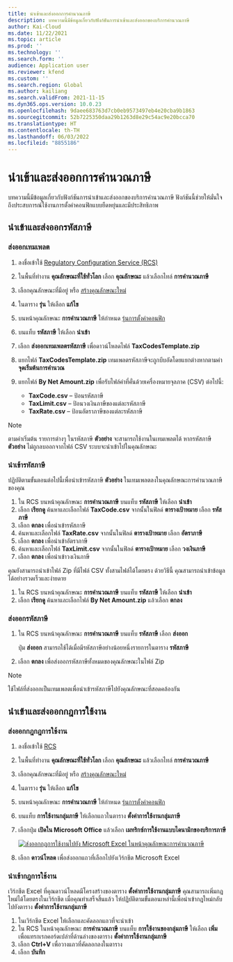 ```yaml
---
title: นําเข้าและส่งออกการคํานวณภาษี
description: บทความนี้มีข้อมูลเกี่ยวกับฟังก์ชันการนําเข้าและส่งออกของบริการคํานวณภาษี
author: Kai-Cloud
ms.date: 11/22/2021
ms.topic: article
ms.prod: ''
ms.technology: ''
ms.search.form: ''
audience: Application user
ms.reviewer: kfend
ms.custom: ''
ms.search.region: Global
ms.author: kailiang
ms.search.validFrom: 2021-11-15
ms.dyn365.ops.version: 10.0.23
ms.openlocfilehash: 9daee683763d7cb0eb9573497eb4e20cba9b1863
ms.sourcegitcommit: 52b7225350daa29b1263d8e29c54ac9e20bcca70
ms.translationtype: HT
ms.contentlocale: th-TH
ms.lasthandoff: 06/03/2022
ms.locfileid: "8855186"
---
```

# <a name="import-and-export-tax-calculations"></a>นําเข้าและส่งออกการคํานวณภาษี

บทความนี้มีข้อมูลเกี่ยวกับฟังก์ชันการนําเข้าและส่งออกของบริการคํานวณภาษี ฟังก์ชันนี้ช่วยให้มั่นใจถึงประสบการณ์ใช้งานการตั้งค่าคอนฟิกแบบยืดหยุ่นและมีประสิทธิภาพ

## <a name="import-and-export-tax-codes"></a>นําเข้าและส่งออกรหัสภาษี

### <a name="export-templates"></a>ส่งออกเทมเพลต

1. ลงชื่อเข้าใช้ [Regulatory Configuration Service (RCS)](https://marketing.configure.global.dynamics.com/)
2. ในพื้นที่ทำงาน **คุณลักษณะที่ใช้ทั่วโลก** เลือก **คุณลักษณะ** แล้วเลือกไทล์ **การคํานวณภาษี**
3. เลือกคุณลักษณะที่มีอยู่ หรือ [สร้างคุณลักษณะใหม่](global-get-started-with-tax-calculation-service.md#set-up-tax-calculation-in-rcs)
4. ในตาราง **รุ่น** ให้เลือก **แก้ไข**
5. บนหน้าคุณลักษณะ **การคำนวณภาษี** ให้กําหนด [รุ่นการตั้งค่าคอนฟิก](global-get-started-with-tax-calculation-service.md#set-up-tax-calculation-in-rcs)
6. บนแท็บ **รหัสภาษี** ให้เลือก **นำเข้า**
7. เลือก **ส่งออกเทมเพลตรหัสภาษี** เพื่อดาวน์โหลดไฟล์ **TaxCodesTemplate.zip**
8. แยกไฟล์ **TaxCodesTemplate.zip** เทมเพลตรหัสภาษีจะถูกบีบอัดโดยแยกต่างหากตามค่า **จุดเริ่มต้นการคำนวณ**
9. แยกไฟล์ **By Net Amount.zip** เพื่อรับไฟล์ค่าที่คั่นด้วยเครื่องหมายจุลภาค (CSV) ต่อไปนี้:

    - **TaxCode.csv** – ป้อนรหัสภาษี
    - **TaxLimit.csv** – ป้อนวงเงินภาษีของแต่ละรหัสภาษี
    - **TaxRate.csv** – ป้อนอัตราภาษีของแต่ละรหัสภาษี

> [!NOTE]
> ตามค่าเริ่มต้น รายการต่างๆ ในรหัสภาษี **ตัวอย่าง** จะสามารถใช้งานในเทมเพลตได้ หากรหัสภาษี **ตัวอย่าง** ไม่ถูกลบออกจากไฟล์ CSV ระบบจะนําเข้าไปในคุณลักษณะ

### <a name="import-tax-codes"></a>นำเข้ารหัสภาษี

ปฏิบัติตามขั้นตอนต่อไปนี้เพื่อนําเข้ารหัสภาษี **ตัวอย่าง** ในเทมเพลตลงในคุณลักษณะการคํานวณภาษีของคุณ

1. ใน RCS บนหน้าคุณลักษณะ **การคำนวณภาษี** บนแท็บ **รหัสภาษี** ให้เลือก **นําเข้า**
2. เลือก **เรียกดู** ค้นหาและเลือกไฟล์ **TaxCode.csv** จากนั้นในฟิลด์ **ตารางเป้าหมาย** เลือก **รหัสภาษี**
3. เลือก **ตกลง** เพื่อนำเข้ารหัสภาษี
4. ค้นหาและเลือกไฟล์ **TaxRate.csv** จากนั้นในฟิลด์ **ตารางเป้าหมาย** เลือก **อัตราภาษี**
5. เลือก **ตกลง** เพื่อนำเข้าอัตราภาษี
6. ค้นหาและเลือกไฟล์ **TaxLimit.csv** จากนั้นในฟิลด์ **ตารางเป้าหมาย** เลือก **วงเงินภาษี**
7. เลือก **ตกลง** เพื่อนำเข้าวงเงินภาษี

คุณยังสามารถนําเข้าไฟล์ Zip ที่มีไฟล์ CSV ทั้งสามไฟล์ได้โดยตรง ด้วยวิธีนี้ คุณสามารถนําเข้าข้อมูลได้อย่างรวดเร็วและง่ายดาย

1. ใน RCS บนหน้าคุณลักษณะ **การคำนวณภาษี** บนแท็บ **รหัสภาษี** ให้เลือก **นําเข้า**
2. เลือก **เรียกดู** ค้นหาและเลือกไฟล์ **By Net Amount.zip** แล้วเลือก **ตกลง**

### <a name="export-tax-codes"></a>ส่งออกรหัสภาษี

1. ใน RCS บนหน้าคุณลักษณะ **การคำนวณภาษี** บนแท็บ **รหัสภาษี** เลือก **ส่งออก**

    ปุ่ม **ส่งออก** สามารถใช้ได้เมื่อมีรหัสภาษีอย่างน้อยหนึ่งรายการในตาราง **รหัสภาษี**

2. เลือก **ตกลง** เพื่อส่งออกรหัสภาษีทั้งหมดของคุณลักษณะในไฟล์ Zip

> [!NOTE]
> ใช้ไฟล์ที่ส่งออกเป็นเทมเพลตเพื่อนําเข้ารหัสภาษีไปยังคุณลักษณะที่สอดคล้องกัน

## <a name="import-and-export-applicability-rules"></a>นําเข้าและส่งออกกฎการใช้งาน

### <a name="export-applicability-rules"></a>ส่งออกกฎกฎการใช้งาน

1. ลงชื่อเข้าใช้ [RCS](https://marketing.configure.global.dynamics.com/)
2. ในพื้นที่ทำงาน **คุณลักษณะที่ใช้ทั่วโลก** เลือก **คุณลักษณะ** แล้วเลือกไทล์ **การคํานวณภาษี**
3. เลือกคุณลักษณะที่มีอยู่ หรือ [สร้างคุณลักษณะใหม่](global-get-started-with-tax-calculation-service.md#set-up-tax-calculation-in-rcs)
4. ในตาราง **รุ่น** ให้เลือก **แก้ไข**
5. บนหน้าคุณลักษณะ **การคำนวณภาษี** ให้กําหนด [รุ่นการตั้งค่าคอนฟิก](global-get-started-with-tax-calculation-service.md#set-up-tax-calculation-in-rcs)
6. บนแท็บ **การใช้งานกลุ่มภาษี** ให้เลือกแถวในตาราง **ตั้งค่าการใช้งานกลุ่มภาษี**
7. เลือกปุ่ม **เปิดใน Microsoft Office** แล้วเลือก **เมทริกซ์การใช้งานแบบไดนามิกของบริการภาษี**

    [![ส่งออกกฎการใช้งานไปยัง Microsoft Excel ในหน้าคุณลักษณะการคํานวณภาษี](./media/tax-cal-import-export-1.png)](./media/tax-cal-import-export-1.png)

8. เลือก **ดาวน์โหลด** เพื่อส่งออกแถวที่เลือกไปยังเวิร์กชีต Microsoft Excel

### <a name="import-applicability-rules"></a>นำเข้ากฎการใช้งาน

เวิร์กชีต Excel ที่คุณดาวน์โหลดมีโครงสร้างของตาราง **ตั้งค่าการใช้งานกลุ่มภาษี** คุณสามารถเพิ่มกฎใหม่ได้โดยตรงในเวิร์กชีต เมื่อคุณทำเสร็จสิ้นแล้ว ให้ปฏิบัติตามขั้นตอนเหล่านี้เพื่อนําเข้ากฎใหม่กลับไปยังตาราง **ตั้งค่าการใช้งานกลุ่มภาษี**

1. ในเวิร์กชีต Excel ให้เลือกและคัดลอกแถวที่จะนําเข้า
2. ใน RCS ในหน้าคุณลักษณะ **การคํานวณภาษี** บนแท็บ **การใช้งานของกลุ่มภาษี** ให้เลือก **เพิ่ม** เพื่อแทรกเรกคอร์ดเปล่าที่ด้านล่างของตาราง **ตั้งค่าการใช้งานกลุ่มภาษี**
3. เลือก **Ctrl+V** เพื่อวางแถวที่คัดลอกลงในตาราง
4. เลือก **บันทึก**
